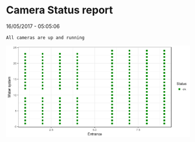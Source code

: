 Camera Status report
================
16/05/2017 - 05:05:06

    All cameras are up and running

![](camreport_files/figure-markdown_github/unnamed-chunk-2-1.png)

